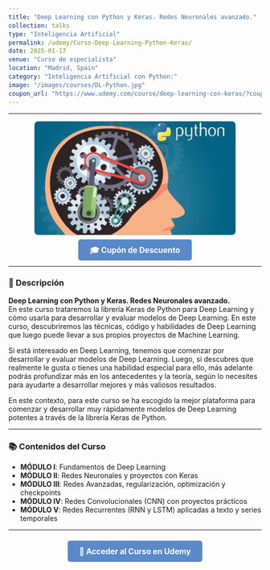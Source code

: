 ```yaml
---
title: "Deep Learning con Python y Keras. Redes Neuronales avanzado."
collection: talks
type: "Inteligencia Artificial"
permalink: /udemy/Curso-Deep-Learning-Python-Keras/
date: 2025-01-17
venue: "Curso de especialista"
location: "Madrid, Spain"
category: "Inteligencia Artificial con Python:"
image: "/images/courses/DL-Python.jpg"
coupon_url: "https://www.udemy.com/course/deep-learning-con-keras/?couponCode=MAY_2025"
---
```


<!-- ✅ Structured Data for SEO -->
<script type="application/ld+json">
{
  "@context": "https://schema.org",
  "@type": "Course",
  "name": "Deep Learning con Python y Keras. Redes Neuronales avanzado.",
  "description": "Curso completo para aprender Deep Learning avanzado con Keras y Python. Diseña y entrena redes neuronales desde cero.",
  "provider": {
    "@type": "Organization",
    "name": "Udemy",
    "sameAs": "https://www.udemy.com"
  },
  "educationalCredentialAwarded": "Certificado de finalización",
  "inLanguage": "es",
  "url": "https://www.udemy.com/course/deep-learning-con-keras/?couponCode=MAY_2025",
  "image": "https://www.manuelcastillo.eu/images/courses/DL-Python.jpg",
  "offers": {
    "@type": "Offer",
    "url": "https://www.udemy.com/course/deep-learning-con-keras/?couponCode=MAY_2025",
    "priceCurrency": "USD",
    "price": "12.00",
    "availability": "https://schema.org/InStock",
    "validFrom": "2025-04-01"
  },
  "hasCourseInstance": {
    "@type": "CourseInstance",
    "name": "Deep Learning con Python y Keras. Redes Neuronales avanzado.",
    "courseMode": "online",
    "courseWorkload": "PT15H",
    "inLanguage": "es",
    "startDate": "2025-01-01",
    "endDate": "2025-12-31",
    "eventAttendanceMode": "https://schema.org/OnlineEventAttendanceMode",
    "eventStatus": "https://schema.org/EventScheduled",
    "location": {
      "@type": "VirtualLocation",
      "url": "https://www.udemy.com"
    },
    "organizer": {
      "@type": "Organization",
      "name": "Udemy",
      "url": "https://www.udemy.com"
    },
    "performer": {
      "@type": "Person",
      "name": "Manuel Castillo-Cara"
    },
    "offers": {
      "@type": "Offer",
      "url": "https://www.udemy.com/course/deep-learning-con-keras/?couponCode=MAY_2025",
      "priceCurrency": "USD",
      "price": "12.00",
      "availability": "https://schema.org/InStock",
      "validFrom": "2025-04-01",
      "category": "Education"
    }
  }
}
</script>


<style>
.boton-udemy {
  background-color: #5a88c9;
  color: white;
  padding: 0.75em 1.5em;
  text-decoration: none !important;
  font-weight: bold;
  border-radius: 5px;
  font-size: 1.1em;
  transition: background-color 0.3s ease;
}
.boton-udemy:hover {
  background-color: #4e7abf;
  text-decoration: none !important;
}
.page__taxonomy {
  display: none !important;
}
</style>

---

<div style="text-align: center;">
  <img src="/images/courses/DL-Python.jpg" alt="Deep Learning con Python" width="400" style="border-radius: 8px; border: 1px solid #ccc; margin-bottom: 1rem;">
</div>

<div style="text-align: center; margin-bottom: 1rem;">
  <a href="https://www.udemy.com/course/deep-learning-con-keras/?couponCode=MAY_2025" target="_blank" class="boton-udemy">
    🎓 Cupón de Descuento
  </a>
</div>

---

### 📘 Descripción

**Deep Learning con Python y Keras. Redes Neuronales avanzado.**  
En este curso trataremos la librería Keras de Python para Deep Learning y cómo usarla para desarrollar y evaluar modelos de Deep Learning. En este curso, descubriremos las técnicas, código y habilidades de Deep Learning que luego puede llevar a sus propios proyectos de Machine Learning. 

Si está interesado en Deep Learning, tenemos que comenzar por desarrollar y evaluar modelos de Deep Learning. Luego, si descubres que realmente le gusta o tienes una habilidad especial para ello, más adelante podrás profundizar más en los antecedentes y la teoría, según lo necesites para ayudarte a desarrollar mejores y más valiosos resultados.

En este contexto, para este curso se ha escogido la mejor plataforma para comenzar y desarrollar muy rápidamente modelos de Deep Learning potentes a través de la librería Keras de Python.

---

### 📚 Contenidos del Curso

- **MÓDULO I**: Fundamentos de Deep Learning  
- **MÓDULO II**: Redes Neuronales y proyectos con Keras  
- **MÓDULO III**: Redes Avanzadas, regularización, optimización y checkpoints  
- **MÓDULO IV**: Redes Convolucionales (CNN) con proyectos prácticos  
- **MÓDULO V**: Redes Recurrentes (RNN y LSTM) aplicadas a texto y series temporales

---

<div style="text-align: center; margin-top: 2rem;">
  <a href="https://www.udemy.com/course/deep-learning-con-keras/?couponCode=MAY_2025" target="_blank" class="boton-udemy">
    🚀 Acceder al Curso en Udemy
  </a>
</div>